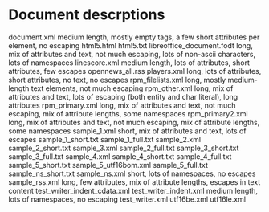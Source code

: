 # Document descrptions

document.xml
    medium length, mostly empty tags, a few short attributes per element, no escaping
html5.html
html5.txt
libreoffice_document.fodt
    long, mix of attributes and text, not much escaping, lots of non-ascii characters, lots of namespaces
linescore.xml
    medium length, lots of attributes, short attributes, few escapes
opennews_all.rss
players.xml
    long, lots of attributes, short attributes, no text, no escapes
rpm_filelists.xml
    long, mostly medium-length text elements, not much escaping
rpm_other.xml
    long, mix of attributes and text, lots of escaping (both entity and char literal), long attributes
rpm_primary.xml
    long, mix of attributes and text, not much escaping, mix of attribute lengths, some namespaces
rpm_primary2.xml
    long, mix of attributes and text, not much escaping, mix of attribute lengths, some namespaces
sample_1.xml
    short, mix of attributes and text, lots of escapes
sample_1_short.txt
sample_1_full.txt
sample_2.xml
sample_2_short.txt
sample_3.xml
sample_2_full.txt
sample_3_short.txt
sample_3_full.txt
sample_4.xml
sample_4_short.txt
sample_4_full.txt
sample_5_short.txt
sample_5_utf16bom.xml
sample_5_full.txt
sample_ns_short.txt
sample_ns.xml
    short, lots of namespaces, no escapes
sample_rss.xml
    long, few attributes, mix of attribute lengths, escapes in text content
test_writer_indent_cdata.xml
test_writer_indent.xml
    medium length, lots of namespaces, no escaping
test_writer.xml
utf16be.xml
utf16le.xml
